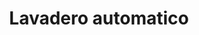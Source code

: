 ---
title: "Lavadero automatico"
url: /ciudad-autonoma-de-buenos-aires/lavadero-automatico/
shop: lavandería
---